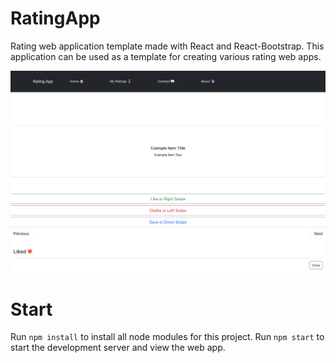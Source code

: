 # RatingApp
Rating web application template made with React and React-Bootstrap.
This application can be used as a template for creating various rating web apps.

![App](HomeScreen.png)

# Start
Run `npm install` to install all node modules for this project.
Run `npm start` to start the development server and view the web app.
